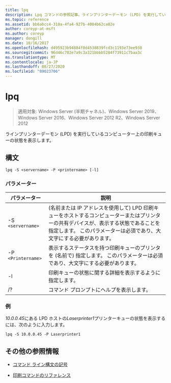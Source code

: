 ```yaml
---
title: lpq
description: Lpq コマンドの参照記事。ラインプリンターデーモン (LPD) を実行しているコンピューターの印刷キューの状態を表示します。
ms.topic: reference
ms.assetid: bb6abcc4-310a-4fa4-927b-4084b62ca02e
author: coreyp-at-msft
ms.author: coreyp
manager: dongill
ms.date: 10/16/2017
ms.openlocfilehash: d495923b94884f0d4538839fcd3c1193e73ee938
ms.sourcegitcommit: 96d46c702e7a9c3a321bbbb5284f73911c7baa3c
ms.translationtype: MT
ms.contentlocale: ja-JP
ms.lasthandoff: 08/27/2020
ms.locfileid: "89023706"
---
```

# <a name="lpq"></a>lpq

> 適用対象: Windows Server (半期チャネル)、Windows Server 2019、Windows Server 2016、Windows Server 2012 R2、Windows Server 2012

ラインプリンターデーモン (LPD) を実行しているコンピューター上の印刷キューの状態を表示します。

## <a name="syntax"></a>構文

```
lpq -S <servername> -P <printername> [-l]
```

### <a name="parameters"></a>パラメーター

| パラメーター | 説明 |
| --------- | ----------- |
| -S `<servername>` | (名前または IP アドレスを使用して) LPD 印刷キューをホストするコンピューターまたはプリンターの共有デバイスが、表示する状態であることを指定します。 このパラメーターは必須であり、大文字にする必要があります。 |
| -P `<Printername>` | 表示するステータスを持つ印刷キューのプリンタを (名前で) 指定します。 このパラメーターは必須であり、大文字にする必要があります。 |
| -l | 印刷キューの状態に関する詳細を表示するように指定します。 |
| /? | コマンド プロンプトにヘルプを表示します。 |

### <a name="examples"></a>例

*10.0.0.45*にある LPD ホストの*Laserprinter1*プリンターキューの状態を表示するには、次のように入力します。

```
lpq -S 10.0.0.45 -P Laserprinter1
```

## <a name="additional-references"></a>その他の参照情報

- [コマンド ライン構文の記号](command-line-syntax-key.md)

- [印刷コマンドのリファレンス](print-command-reference.md)
